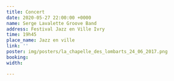 ```yaml
---
title: Concert
date: 2020-05-27 22:00:00 +0000
name: Serge Lavalette Groove Band
address: Festival Jazz en Ville Ivry
time: 19h45
place_name: Jazz en ville
link: ''
poster: img/posters/la_chapelle_des_lombarts_24_06_2017.png
booking: 
width: 

---
```

